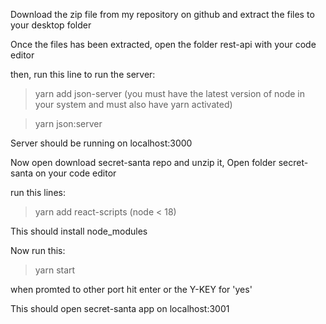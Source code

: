 Download the zip file from my repository on github and extract the files to your desktop folder

Once the files has been extracted, open the folder rest-api with your code editor

then, run this line to run the server:

>yarn add json-server (you must have the latest version of node in your system and must also have yarn activated)

>yarn json:server

Server should be running on localhost:3000 

Now open download secret-santa repo and unzip it,
Open folder secret-santa on your code editor

run this lines:

>yarn add react-scripts (node < 18)

This should install node_modules

Now run this:

>yarn start

when promted to other port hit enter or the Y-KEY for 'yes'

This should open secret-santa app on localhost:3001